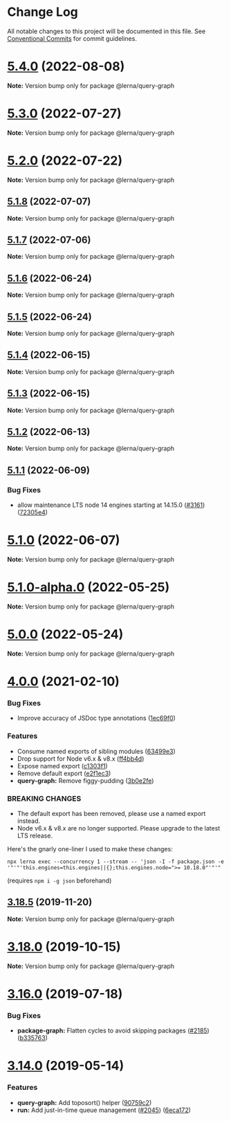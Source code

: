 # Change Log

All notable changes to this project will be documented in this file.
See [Conventional Commits](https://conventionalcommits.org) for commit guidelines.

# [5.4.0](https://github.com/lerna/lerna/compare/v5.3.0...v5.4.0) (2022-08-08)

**Note:** Version bump only for package @lerna/query-graph





# [5.3.0](https://github.com/lerna/lerna/compare/v5.2.0...v5.3.0) (2022-07-27)

**Note:** Version bump only for package @lerna/query-graph





# [5.2.0](https://github.com/lerna/lerna/compare/v5.1.8...v5.2.0) (2022-07-22)

**Note:** Version bump only for package @lerna/query-graph





## [5.1.8](https://github.com/lerna/lerna/compare/v5.1.7...v5.1.8) (2022-07-07)

**Note:** Version bump only for package @lerna/query-graph





## [5.1.7](https://github.com/lerna/lerna/compare/v5.1.6...v5.1.7) (2022-07-06)

**Note:** Version bump only for package @lerna/query-graph





## [5.1.6](https://github.com/lerna/lerna/compare/v5.1.5...v5.1.6) (2022-06-24)

**Note:** Version bump only for package @lerna/query-graph





## [5.1.5](https://github.com/lerna/lerna/compare/v5.1.4...v5.1.5) (2022-06-24)

**Note:** Version bump only for package @lerna/query-graph





## [5.1.4](https://github.com/lerna/lerna/compare/v5.1.3...v5.1.4) (2022-06-15)

**Note:** Version bump only for package @lerna/query-graph





## [5.1.3](https://github.com/lerna/lerna/compare/v5.1.2...v5.1.3) (2022-06-15)

**Note:** Version bump only for package @lerna/query-graph





## [5.1.2](https://github.com/lerna/lerna/compare/v5.1.1...v5.1.2) (2022-06-13)

**Note:** Version bump only for package @lerna/query-graph





## [5.1.1](https://github.com/lerna/lerna/compare/v5.1.0...v5.1.1) (2022-06-09)


### Bug Fixes

* allow maintenance LTS node 14 engines starting at 14.15.0 ([#3161](https://github.com/lerna/lerna/issues/3161)) ([72305e4](https://github.com/lerna/lerna/commit/72305e4dbab607a2d87ae4efa6ee577c93a9dda9))





# [5.1.0](https://github.com/lerna/lerna/compare/v5.0.0...v5.1.0) (2022-06-07)

**Note:** Version bump only for package @lerna/query-graph





# [5.1.0-alpha.0](https://github.com/lerna/lerna/compare/v4.0.0...v5.1.0-alpha.0) (2022-05-25)

**Note:** Version bump only for package @lerna/query-graph





# [5.0.0](https://github.com/lerna/lerna/compare/v4.0.0...v5.0.0) (2022-05-24)

**Note:** Version bump only for package @lerna/query-graph





# [4.0.0](https://github.com/lerna/lerna/compare/v3.22.1...v4.0.0) (2021-02-10)


### Bug Fixes

* Improve accuracy of JSDoc type annotations ([1ec69f0](https://github.com/lerna/lerna/commit/1ec69f0e0f7a3f1e0c74dbacb17fab2d7b7a8a44))


### Features

* Consume named exports of sibling modules ([63499e3](https://github.com/lerna/lerna/commit/63499e33652bc78fe23751875d74017e2f16a689))
* Drop support for Node v6.x & v8.x ([ff4bb4d](https://github.com/lerna/lerna/commit/ff4bb4da215555e3bb136f5af09b5cbc631e57bb))
* Expose named export ([c1303f1](https://github.com/lerna/lerna/commit/c1303f13adc4cf15f96ff25889b52149f8224c0e))
* Remove default export ([e2f1ec3](https://github.com/lerna/lerna/commit/e2f1ec3dd049d2a89880029908a2aa7c66f15082))
* **query-graph:** Remove figgy-pudding ([3b0e2fe](https://github.com/lerna/lerna/commit/3b0e2fec7c274bc93627404295b51638cb7d7e60))


### BREAKING CHANGES

* The default export has been removed, please use a named export instead.
* Node v6.x & v8.x are no longer supported. Please upgrade to the latest LTS release.

Here's the gnarly one-liner I used to make these changes:
```
npx lerna exec --concurrency 1 --stream -- 'json -I -f package.json -e '"'"'this.engines=this.engines||{};this.engines.node=">= 10.18.0"'"'"
```
(requires `npm i -g json` beforehand)





## [3.18.5](https://github.com/lerna/lerna/compare/v3.18.4...v3.18.5) (2019-11-20)

**Note:** Version bump only for package @lerna/query-graph





# [3.18.0](https://github.com/lerna/lerna/compare/v3.17.0...v3.18.0) (2019-10-15)

**Note:** Version bump only for package @lerna/query-graph





# [3.16.0](https://github.com/lerna/lerna/compare/v3.15.0...v3.16.0) (2019-07-18)


### Bug Fixes

* **package-graph:** Flatten cycles to avoid skipping packages ([#2185](https://github.com/lerna/lerna/issues/2185)) ([b335763](https://github.com/lerna/lerna/commit/b335763))





# [3.14.0](https://github.com/lerna/lerna/compare/v3.13.4...v3.14.0) (2019-05-14)


### Features

* **query-graph:** Add toposort() helper ([90759c2](https://github.com/lerna/lerna/commit/90759c2))
* **run:** Add just-in-time queue management ([#2045](https://github.com/lerna/lerna/issues/2045)) ([6eca172](https://github.com/lerna/lerna/commit/6eca172))
